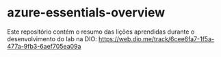 # azure-essentials-overview
Este repositório contém o resumo das lições aprendidas durante o desenvolvimento do lab na DIO: https://web.dio.me/track/6cee6fa7-1f5a-477a-9fb3-6aef705ea09a

